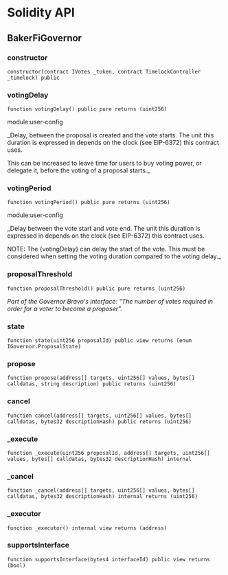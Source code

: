 # Solidity API

## BakerFiGovernor

### constructor

```solidity
constructor(contract IVotes _token, contract TimelockController _timelock) public
```

### votingDelay

```solidity
function votingDelay() public pure returns (uint256)
```

module:user-config

_Delay, between the proposal is created and the vote starts. The unit this duration is expressed in depends
on the clock (see EIP-6372) this contract uses.

This can be increased to leave time for users to buy voting power, or delegate it, before the voting of a
proposal starts._

### votingPeriod

```solidity
function votingPeriod() public pure returns (uint256)
```

module:user-config

_Delay between the vote start and vote end. The unit this duration is expressed in depends on the clock
(see EIP-6372) this contract uses.

NOTE: The {votingDelay} can delay the start of the vote. This must be considered when setting the voting
duration compared to the voting delay._

### proposalThreshold

```solidity
function proposalThreshold() public pure returns (uint256)
```

_Part of the Governor Bravo's interface: _"The number of votes required in order for a voter to become a proposer"_._

### state

```solidity
function state(uint256 proposalId) public view returns (enum IGovernor.ProposalState)
```

### propose

```solidity
function propose(address[] targets, uint256[] values, bytes[] calldatas, string description) public returns (uint256)
```

### cancel

```solidity
function cancel(address[] targets, uint256[] values, bytes[] calldatas, bytes32 descriptionHash) public returns (uint256)
```

### _execute

```solidity
function _execute(uint256 proposalId, address[] targets, uint256[] values, bytes[] calldatas, bytes32 descriptionHash) internal
```

### _cancel

```solidity
function _cancel(address[] targets, uint256[] values, bytes[] calldatas, bytes32 descriptionHash) internal returns (uint256)
```

### _executor

```solidity
function _executor() internal view returns (address)
```

### supportsInterface

```solidity
function supportsInterface(bytes4 interfaceId) public view returns (bool)
```

